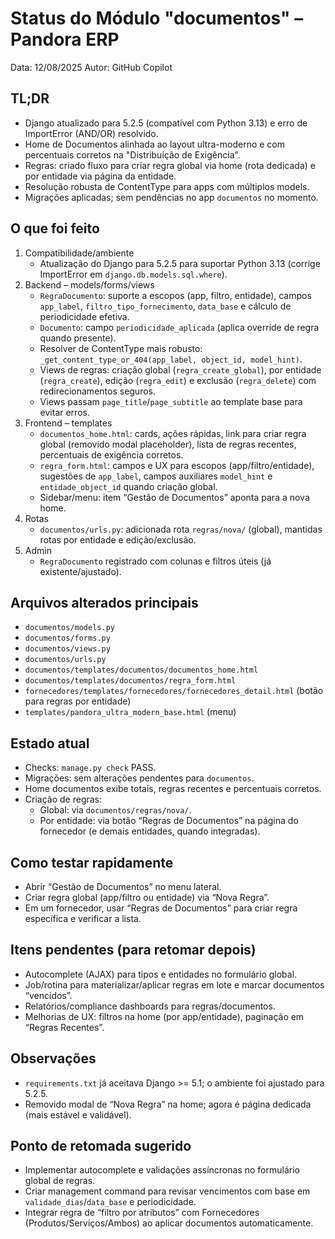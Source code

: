 # Status do Módulo "documentos" – Pandora ERP

Data: 12/08/2025
Autor: GitHub Copilot

## TL;DR
- Django atualizado para 5.2.5 (compatível com Python 3.13) e erro de ImportError (AND/OR) resolvido.
- Home de Documentos alinhada ao layout ultra-moderno e com percentuais corretos na "Distribuição de Exigência".
- Regras: criado fluxo para criar regra global via home (rota dedicada) e por entidade via página da entidade.
- Resolução robusta de ContentType para apps com múltiplos models.
- Migrações aplicadas; sem pendências no app `documentos` no momento.

## O que foi feito
1. Compatibilidade/ambiente
   - Atualização do Django para 5.2.5 para suportar Python 3.13 (corrige ImportError em `django.db.models.sql.where`).
2. Backend – models/forms/views
   - `RegraDocumento`: suporte a escopos (app, filtro, entidade), campos `app_label`, `filtro_tipo_fornecimento`, `data_base` e cálculo de periodicidade efetiva.
   - `Documento`: campo `periodicidade_aplicada` (aplica override de regra quando presente).
   - Resolver de ContentType mais robusto: `_get_content_type_or_404(app_label, object_id, model_hint)`.
   - Views de regras: criação global (`regra_create_global`), por entidade (`regra_create`), edição (`regra_edit`) e exclusão (`regra_delete`) com redirecionamentos seguros.
   - Views passam `page_title`/`page_subtitle` ao template base para evitar erros.
3. Frontend – templates
   - `documentos_home.html`: cards, ações rápidas, link para criar regra global (removido modal placeholder), lista de regras recentes, percentuais de exigência corretos.
   - `regra_form.html`: campos e UX para escopos (app/filtro/entidade), sugestões de `app_label`, campos auxiliares `model_hint` e `entidade_object_id` quando criação global.
   - Sidebar/menu: item “Gestão de Documentos” aponta para a nova home.
4. Rotas
   - `documentos/urls.py`: adicionada rota `regras/nova/` (global), mantidas rotas por entidade e edição/exclusão.
5. Admin
   - `RegraDocumento` registrado com colunas e filtros úteis (já existente/ajustado).

## Arquivos alterados principais
- `documentos/models.py`
- `documentos/forms.py`
- `documentos/views.py`
- `documentos/urls.py`
- `documentos/templates/documentos/documentos_home.html`
- `documentos/templates/documentos/regra_form.html`
- `fornecedores/templates/fornecedores/fornecedores_detail.html` (botão para regras por entidade)
- `templates/pandora_ultra_modern_base.html` (menu)

## Estado atual
- Checks: `manage.py check` PASS.
- Migrações: sem alterações pendentes para `documentos`.
- Home documentos exibe totais, regras recentes e percentuais corretos.
- Criação de regras:
  - Global: via `documentos/regras/nova/`.
  - Por entidade: via botão “Regras de Documentos” na página do fornecedor (e demais entidades, quando integradas).

## Como testar rapidamente
- Abrir “Gestão de Documentos” no menu lateral.
- Criar regra global (app/filtro ou entidade) via “Nova Regra”.
- Em um fornecedor, usar “Regras de Documentos” para criar regra específica e verificar a lista.

## Itens pendentes (para retomar depois)
- Autocomplete (AJAX) para tipos e entidades no formulário global.
- Job/rotina para materializar/aplicar regras em lote e marcar documentos “vencidos”.
- Relatórios/compliance dashboards para regras/documentos.
- Melhorias de UX: filtros na home (por app/entidade), paginação em “Regras Recentes”.

## Observações
- `requirements.txt` já aceitava Django >= 5.1; o ambiente foi ajustado para 5.2.5.
- Removido modal de “Nova Regra” na home; agora é página dedicada (mais estável e validável).

## Ponto de retomada sugerido
- Implementar autocomplete e validações assíncronas no formulário global de regras.
- Criar management command para revisar vencimentos com base em `validade_dias`/`data_base` e periodicidade.
- Integrar regra de “filtro por atributos” com Fornecedores (Produtos/Serviços/Ambos) ao aplicar documentos automaticamente.
